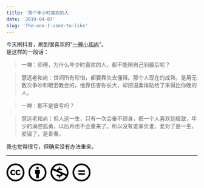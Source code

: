 ```yaml
---
title: '那个年少时喜欢的人'
date: '2019-04-07'
slug: 'The-one-I-used-to-like'
---
```


今天刷抖音，刷到很喜欢的“[一禅小和尚](https://weibo.com/yichanxiaoheshang)”。    
是这样的一段话：

> 一禅：师傅，为什么年少时喜欢的人，都不能陪自己到最后呢？

> 慧远老和尚：世间所有珍惜，都要靠失去懂得。那个人现在的成熟，是用无数次争吵和眼泪教会的，他靠伤害你长大，却把温柔体贴给了来得比你晚的人。

> 一禅：那不是很亏吗？

> 慧远老和尚：但人这一生，只有一次会奋不顾身，把一个人喜欢到极致，年少的满腔孤勇，以后再也不会重来了。所以没有谁辜负谁，爱对了是一生，爱错了，是青春。

我也觉得很亏，但确实没有办法重来。

---
#### [![版权声明](/images/creativecommons-cc.svg)](https://creativecommons.org/licenses/by-nc-nd/4.0/)